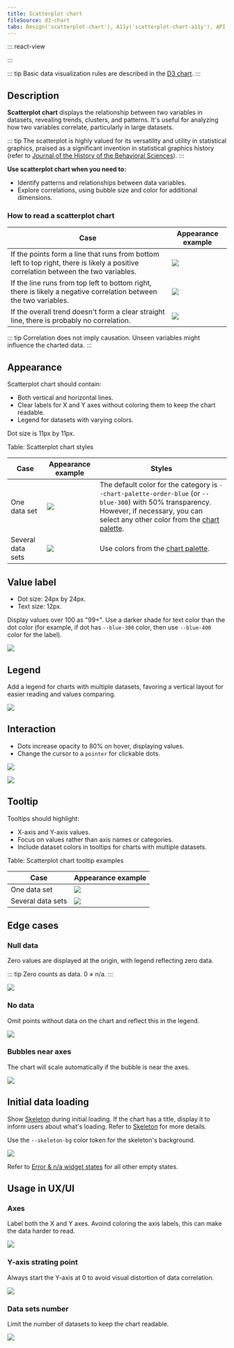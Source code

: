 ```yaml
---
title: Scatterplot chart
fileSource: d3-chart
tabs: Design('scatterplot-chart'), A11y('scatterplot-chart-a11y'), API('scatterplot-chart-api'), Examples('scatterplot-chart-d3-code'), Changelog('d3-chart-changelog')
---
```


::: react-view

<script lang="tsx">
import React from 'react';
import PlaygroundGeneration from '@components/PlaygroundGeneration';
import { chartPlayground } from '@components/ChartPlayground';
import { Chart, ScatterPlotChartProps } from '@semcore/d3-chart';

const data = [...Array(25).keys()].map((d, i) => ({
  x: i,
  y: Math.random() * 10,
  y2: Math.random() * 10,
  value: Math.round(Math.random() * 10),
}));

const App = PlaygroundGeneration((preview) => {
  const { select, radio, label, bool } = preview('Chart.ScatterPlot');

  const {
    direction,
    alignItems,
    justifyContent,
    showXAxis,
    showYAxis,
    showTooltip,
    showLegend,
    legendProps,
    patterns,
  } = chartPlayground({ select, radio, label, bool }, { direction: 'column' });

  const chartProps: ScatterPlotChartProps = {
    data,
    groupKey: 'x',
    plotWidth: 300,
    plotHeight: 300,
    direction,
    showTooltip,
    showXAxis,
    showYAxis,
    alignItems,
    justifyContent,
    patterns,
  };

  if (showLegend) {
    chartProps.legendProps = legendProps;
    chartProps.showLegend = true;
  } else {
    chartProps.showLegend = false;
  }

  return <Chart.ScatterPlot {...chartProps} valueKey={'value'} xTicksCount={10} yTicksCount={6} />;
}, {filterProps: ['data']});
</script>

:::

::: tip
Basic data visualization rules are described in the [D3 chart](/data-display/d3-chart/d3-chart).
:::

## Description

**Scatterplot chart** displays the relationship between two variables in datasets, revealing trends, clusters, and patterns. It's useful for analyzing how two variables correlate, particularly in large datasets.

::: tip
The scatterplot is highly valued for its versatility and utility in statistical graphics, praised as a significant invention in statistical graphics history (refer to [Journal of the History of the Behavioral Sciences](http://onlinelibrary.wiley.com/doi/10.1002/jhbs.20078/abstract)).
:::

**Use scatterplot chart when you need to:**

- Identify patterns and relationships between data variables.
- Explore correlations, using bubble size and color for additional dimensions.

### How to read a scatterplot chart

| Case                                                                                                                                 | Appearance example                                       |
| ------------------------------------------------------------------------------------------------------------------------------------ | -------------------------------------------------------- |
| If the points form a line that runs from bottom left to top right, there is likely a positive correlation between the two variables. | ![](static/positive-correlation.png) |
| If the line runs from top left to bottom right, there is likely a negative correlation between the two variables.                    | ![](static/negative-correlation.png) |
| If the overall trend doesn't form a clear straight line, there is probably no correlation.                                           | ![](static/no-correlation.png)             |

::: tip
Correlation does not imply causation. Unseen variables might influence the charted data.
:::

## Appearance

Scatterplot chart should contain:

- Both vertical and horizontal lines.
- Clear labels for X and Y axes without coloring them to keep the chart readable.
- Legend for datasets with varying colors.

Dot size is 11px by 11px.

Table: Scatterplot chart styles

| Case             | Appearance example                                     | Styles                                                                                                                                                                                    |
| ---------------- | ------------------------------------------------------ | ----------------------------------------------------------------------------------------------------------------------------------------------------------------------------------------- |
| One data set      | ![](static/no-correlation.png)              | The default color for the category is `--chart-palette-order-blue` (or `--blue-300`) with 50% transparency. However, if necessary, you can select any other color from the [chart palette](/data-display/color-palette/color-palette). |
| Several data sets | ![](static/positive-correlation-2.png) | Use colors from the [chart palette](/data-display/color-palette/color-palette).  |

## Value label

- Dot size: 24px by 24px.
- Text size: 12px.

Display values over 100 as "99+". Use a darker shade for text color than the dot color (for example, if dot has `--blue-300` color, then use `--blue-400` color for the label).

![](static/values-2.png)

## Legend

Add a legend for charts with multiple datasets, favoring a vertical layout for easier reading and values comparing.

![](static/two-categories.png)

## Interaction

- Dots increase opacity to 80% on hover, displaying values.
- Change the cursor to a `pointer` for clickable dots.

![](static/hover-2.png)

![](static/hover-1.png)

## Tooltip

Tooltips should highlight:

- X-axis and Y-axis values.
- Focus on values rather than axis names or categories.
- Include dataset colors in tooltips for charts with multiple datasets.

Table: Scatterplot chart tooltip examples

| Case             | Appearance example       |
| ---------------- | ------------------------ |
| One data set      | ![](static/hover-2.png) |
| Several data sets | ![](static/hover-1.png) |

## Edge cases

### Null data

Zero values are displayed at the origin, with legend reflecting zero data.

::: tip
Zero counts as data. 0 ≠ n/a.
:::

![](static/null-2.png)

### No data

Omit points without data on the chart and reflect this in the legend.

![](static/n-a-2.png)

### Bubbles near axes

The chart will scale automatically if the bubble is near the axes.

![](static/cut.png)

## Initial data loading

Show [Skeleton](/components/skeleton/skeleton) during initial loading. If the chart has a title, display it to inform users about what's loading. Refer to [Skeleton](/components/skeleton/skeleton) for more details.

Use the `--skeleton-bg` color token for the skeleton's background.        

![](static/scatterplot-chart-skeleton.png)

Refer to [Error & n/a widget states](/components/widget-empty/widget-empty) for all other empty states.

## Usage in UX/UI

### Axes

Label both the X and Y axes. Avoind coloring the axis labels, this can make the data harder to read.

![](static/color-yes-no.png)

### Y-axis strating point

Always start the Y-axis at 0 to avoid visual distortion of data correlation.

![](static/axis-yes-no.png)

### Data sets number

Limit the number of datasets to keep the chart readable.

![](static/categories-yes-no.png)
